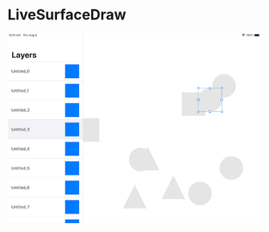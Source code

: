 # LiveSurfaceDraw

<p align="center">
  <img src="https://github.com/PJCSpencer/LiveSurfaceDraw/blob/master/preview.png" alt="Preview"/>
</p>
